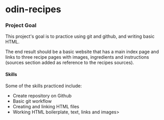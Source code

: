 # odin-recipes

<h3>Project Goal</h3>
This project's goal is to practice using git and github, and writing basic HTML.

The end result should be a basic website that has a main index page and links to three recipe pages with images, ingredients and instructions (sources section added as reference to the recipes sources).

<h4>Skills</h4>
<p>Some of the skills practiced include:</p>
<ul>
  <li>Create repository on Github</li>
  <li>Basic git workflow</li>
  <li>Creating and linking HTML files</li>
  <li>Working HTML boilerplate, text, links and images> 
</ul>
